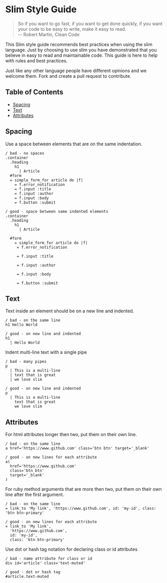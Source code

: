 # Slim Style Guide

> So if you want to go fast, if you want to get done quickly, if you want your code to be easy to write, make it easy to read. <br>
> -- Robert Martin, Clean Code


This Slim style guide recommends best practices when using the slim language. Just by choosing to use slim you have demonstrated that you believe in easy to read and maintainable code. This guide is here to help with rules and best practices.

Just like any other language people have different opinions and we welcome them. Fork and create a pull request to contribute.

## Table of Contents

- [Spacing](#spacing)
- [Text](#text)
- [Attributes](#attributes)


## Spacing

Use a space between elements that are on the same indentation.

```slim
/ bad - no spaces
.container
  .heading
    h1
      | Article
  #form
  = simple_form_for article do |f|
    = f.error_notification
    = f.input :title
    = f.input :author
    = f.input :body
    = f.button :submit

/ good - space between same indented elements
.container
  .heading
    h1
      | Article

  #form
    = simple_form_for article do |f|
     = f.error_notification

     = f.input :title

     = f.input :author

     = f.input :body

     = f.button :submit
```

## Text

Text inside an element should be on a new line and indented.

```slim
/ bad - on the same line
h1 Hello World

/ good - on new line and indented
h1
  | Hello World
```

Indent multi-line text with a single pipe

```slim
/ bad - many pipes
p
  | This is a multi-line
  | text that is great
  | we love slim

/ good - on new line and indented
p
  | This is a multi-line
    text that is great
    we love slim
```

## Attributes

For html attributes longer then two, put them on their own line.

```slim
/ bad - on the same line
a href='https://www.github.com' class='btn btn' target='_blank'

/ good - on new lines for each attribute
a(
  href='https://www.github.com'
  class='btn btn'
  target='_blank'
)
```

For ruby method arguments that are more then two, put them on their own line after the first argument.

```slim
/ bad - on the same line
= link_to 'My link', 'https://www.github.com', id: 'my-id', class: 'btn btn-primary'

/ good - on new lines for each attribute
= link_to 'My link',
  'https://www.github.com',
  id: 'my-id',
  class: 'btn btn-primary'
```

Use dot or hash tag notation for declaring class or id attributes

```slim
/ bad - name attribute for class or id
div id='article' class='text-muted'

/ good - dot or hash tag
#article.text-muted
```
